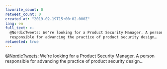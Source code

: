 ```yaml
---
favorite_count: 0
retweet_count: 0
created_at: "2019-02-19T15:00:02.000Z"
lang: en
full_text: >-
  @NordicTweets: We're looking for a Product Security Manager. A person
  responsible for advancing the practice of product security design…
retweeted: true
---
```


[@NordicTweets](https://twitter.com/NordicTweets): We're looking for a Product
Security Manager. A person responsible for advancing the practice of product
security design…

